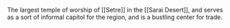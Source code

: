 The largest temple of worship of [[Setre]] in the [[Sarai Desert]], and serves as a sort of informal capitol for the region, and is a bustling center for trade.